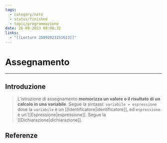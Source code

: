 ```yaml
---
tags:
  - category/note
  - status/finished
  - topic/programmazione
date: 26-09-2023 09:08:32
links:
  - "[[Lecture 25092023151613]]"
---
```

# Assegnamento
---
## Introduzione
> L'istruzione di assegnamento **memorizza un valore o il risultato di un calcolo in una variabile**. Segue la sintassi:
> `variabile = espressione`
> dove la `variabile` è un [[Identificatore|identificatore]], ed `espressione` è un'[[Espressione|espressione]].
> Segue la [[Dichiarazione|dichiarazione]].

## Referenze